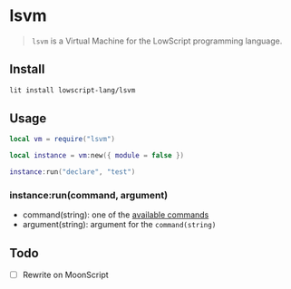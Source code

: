 # lsvm

> `lsvm` is a Virtual Machine for the LowScript programming language.

## Install

```bash
lit install lowscript-lang/lsvm
```

## Usage

```lua
local vm = require("lsvm")

local instance = vm:new({ module = false })

instance:run("declare", "test")
```

### instance:run(command, argument)

- command(string): one of the [available commands](#commands)
- argument(string): argument for the `command(string)`

## Todo

- [ ] Rewrite on MoonScript
